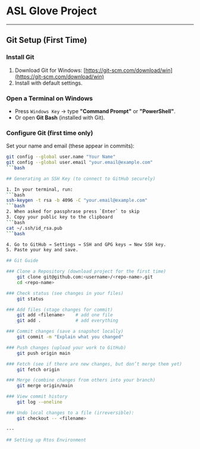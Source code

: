 # ASL Glove Project  


---
## Git Setup (First Time)  

### Install Git  
1. Download Git for Windows: [https://git-scm.com/download/win](https://git-scm.com/download/win)  
2. Install with default settings.  

### Open a Terminal on Windows  
- Press `Windows Key` → type **"Command Prompt"** or **"PowerShell"**.  
- Or open **Git Bash** (installed with Git).  

### Configure Git (first time only)  
Set your name and email (these appear in commits):  
```bash
git config --global user.name "Your Name"
git config --global user.email "your.email@example.com"
```bash

## Generating an SSH Key (to connect to GitHub securely)

1. In your terminal, run:
```bash
ssh-keygen -t rsa -b 4096 -C "your.email@example.com"
```bash
2. When asked for passphrase press `Enter` to skip
3. Copy your public key to the clipboard
```bash
cat ~/.ssh/id_rsa.pub
```bash

4. Go to GitHub → Settings → SSH and GPG keys → New SSH key.
5. Paste your key and save.

## Git Guide

### Clone a Repository (download project for the first time)
    git clone git@github.com:<username>/<repo-name>.git
    cd <repo-name>

### Check status (see changes in your files)
    git status

### Add files (stage changes for commit)
    git add <filename>    # add one file
    git add .             # add everything

### Commit changes (save a snapshot locally)
    git commit -m "Explain what you changed"

### Push changes (upload your work to GitHub)
    git push origin main

### Fetch (see if there are new changes, but don’t merge them yet)
    git fetch origin

### Merge (combine changes from others into your branch)
    git merge origin/main

### View commit history
    git log --oneline

### Undo local changes to a file (irreversible):
    git checkout -- <filename>

--- 

## Setting up Rtos Environment 






